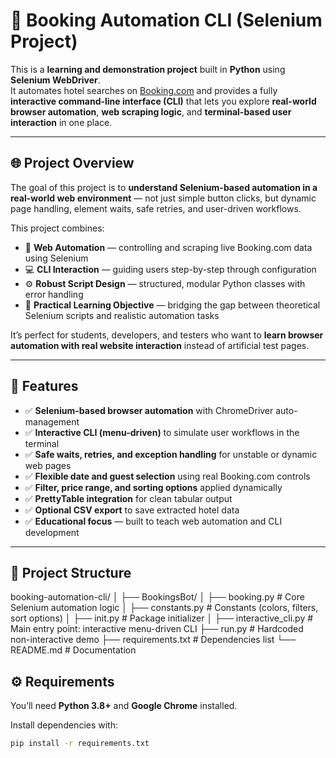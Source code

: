 # 🏨 Booking Automation CLI (Selenium Project)

This is a **learning and demonstration project** built in **Python** using **Selenium WebDriver**.  
It automates hotel searches on [Booking.com](https://www.booking.com) and provides a fully **interactive command-line interface (CLI)** that lets you explore **real-world browser automation**, **web scraping logic**, and **terminal-based user interaction** in one place.

---

## 🌐 Project Overview

The goal of this project is to **understand Selenium-based automation in a real-world web environment** — not just simple button clicks, but dynamic page handling, element waits, safe retries, and user-driven workflows.

This project combines:
- 🧠 **Web Automation** — controlling and scraping live Booking.com data using Selenium  
- 💻 **CLI Interaction** — guiding users step-by-step through configuration  
- ⚙️ **Robust Script Design** — structured, modular Python classes with error handling  
- 🎯 **Practical Learning Objective** — bridging the gap between theoretical Selenium scripts and realistic automation tasks  

It’s perfect for students, developers, and testers who want to **learn browser automation with real website interaction** instead of artificial test pages.

---

## 🚀 Features

- ✅ **Selenium-based browser automation** with ChromeDriver auto-management  
- ✅ **Interactive CLI (menu-driven)** to simulate user workflows in the terminal  
- ✅ **Safe waits, retries, and exception handling** for unstable or dynamic web pages  
- ✅ **Flexible date and guest selection** using real Booking.com controls  
- ✅ **Filter, price range, and sorting options** applied dynamically  
- ✅ **PrettyTable integration** for clean tabular output  
- ✅ **Optional CSV export** to save extracted hotel data  
- ✅ **Educational focus** — built to teach web automation and CLI development

---

## 🧩 Project Structure

booking-automation-cli/
│
├── BookingsBot/
│ ├── booking.py # Core Selenium automation logic
│ ├── constants.py # Constants (colors, filters, sort options)
│ ├── init.py # Package initializer
│
├── interactive_cli.py # Main entry point: interactive menu-driven CLI
├── run.py # Hardcoded non-interactive demo
├── requirements.txt # Dependencies list
└── README.md # Documentation


## ⚙️ Requirements

You’ll need **Python 3.8+** and **Google Chrome** installed.

Install dependencies with:

```bash
pip install -r requirements.txt
